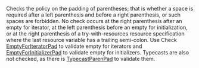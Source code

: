 Checks the policy on the padding of parentheses; that is whether a space
is required after a left parenthesis and before a right parenthesis, or
such spaces are forbidden. No check occurs at the right parenthesis
after an empty for iterator, at the left parenthesis before an empty for
initialization, or at the right parenthesis of a try-with-resources
resource specification where the last resource variable has a trailing
semi-colon. Use Check
[EmptyForIteratorPad](https://checkstyle.org/config_whitespace.html#EmptyForIteratorPad)
to validate empty for iterators and
[EmptyForInitializerPad](https://checkstyle.org/config_whitespace.html#EmptyForInitializerPad)
to validate empty for initializers. Typecasts are also not checked, as
there is
[TypecastParenPad](https://checkstyle.org/config_whitespace.html#TypecastParenPad)
to validate them.